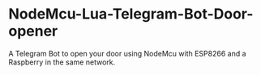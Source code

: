 # NodeMcu-Lua-Telegram-Bot-Door-opener
A Telegram Bot to open your door using NodeMcu with ESP8266 and a Raspberry in the same network.

